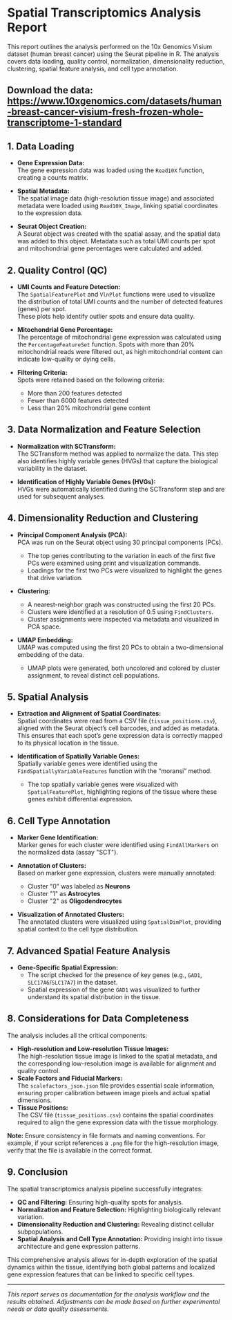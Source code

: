 
# Spatial Transcriptomics Analysis Report

This report outlines the analysis performed on the 10x Genomics Visium dataset (human breast cancer) using the Seurat pipeline in R. The analysis covers data loading, quality control, normalization, dimensionality reduction, clustering, spatial feature analysis, and cell type annotation.

## Download the data: https://www.10xgenomics.com/datasets/human-breast-cancer-visium-fresh-frozen-whole-transcriptome-1-standard

## 1. Data Loading

- **Gene Expression Data:**  
  The gene expression data was loaded using the `Read10X` function, creating a counts matrix.
  
- **Spatial Metadata:**  
  The spatial image data (high-resolution tissue image) and associated metadata were loaded using `Read10X_Image`, linking spatial coordinates to the expression data.

- **Seurat Object Creation:**  
  A Seurat object was created with the spatial assay, and the spatial data was added to this object. Metadata such as total UMI counts per spot and mitochondrial gene percentages were calculated and added.

## 2. Quality Control (QC)

- **UMI Counts and Feature Detection:**  
  The `SpatialFeaturePlot` and `VlnPlot` functions were used to visualize the distribution of total UMI counts and the number of detected features (genes) per spot.  
  These plots help identify outlier spots and ensure data quality.

- **Mitochondrial Gene Percentage:**  
  The percentage of mitochondrial gene expression was calculated using the `PercentageFeatureSet` function. Spots with more than 20% mitochondrial reads were filtered out, as high mitochondrial content can indicate low-quality or dying cells.

- **Filtering Criteria:**  
  Spots were retained based on the following criteria:
  - More than 200 features detected
  - Fewer than 6000 features detected
  - Less than 20% mitochondrial gene content

## 3. Data Normalization and Feature Selection

- **Normalization with SCTransform:**  
  The SCTransform method was applied to normalize the data. This step also identifies highly variable genes (HVGs) that capture the biological variability in the dataset.
  
- **Identification of Highly Variable Genes (HVGs):**  
  HVGs were automatically identified during the SCTransform step and are used for subsequent analyses.

## 4. Dimensionality Reduction and Clustering

- **Principal Component Analysis (PCA):**  
  PCA was run on the Seurat object using 30 principal components (PCs).  
  - The top genes contributing to the variation in each of the first five PCs were examined using print and visualization commands.
  - Loadings for the first two PCs were visualized to highlight the genes that drive variation.

- **Clustering:**  
  - A nearest-neighbor graph was constructed using the first 20 PCs.
  - Clusters were identified at a resolution of 0.5 using `FindClusters`.
  - Cluster assignments were inspected via metadata and visualized in PCA space.

- **UMAP Embedding:**  
  UMAP was computed using the first 20 PCs to obtain a two-dimensional embedding of the data.  
  - UMAP plots were generated, both uncolored and colored by cluster assignment, to reveal distinct cell populations.

## 5. Spatial Analysis

- **Extraction and Alignment of Spatial Coordinates:**  
  Spatial coordinates were read from a CSV file (`tissue_positions.csv`), aligned with the Seurat object’s cell barcodes, and added as metadata.  
  This ensures that each spot’s gene expression data is correctly mapped to its physical location in the tissue.

- **Identification of Spatially Variable Genes:**  
  Spatially variable genes were identified using the `FindSpatiallyVariableFeatures` function with the “moransi” method.  
  - The top spatially variable genes were visualized with `SpatialFeaturePlot`, highlighting regions of the tissue where these genes exhibit differential expression.

## 6. Cell Type Annotation

- **Marker Gene Identification:**  
  Marker genes for each cluster were identified using `FindAllMarkers` on the normalized data (assay "SCT").

- **Annotation of Clusters:**  
  Based on marker gene expression, clusters were manually annotated:
  - Cluster "0" was labeled as **Neurons**
  - Cluster "1" as **Astrocytes**
  - Cluster "2" as **Oligodendrocytes**
  
- **Visualization of Annotated Clusters:**  
  The annotated clusters were visualized using `SpatialDimPlot`, providing spatial context to the cell type distribution.

## 7. Advanced Spatial Feature Analysis

- **Gene-Specific Spatial Expression:**  
  - The script checked for the presence of key genes (e.g., `GAD1`, `SLC17A6`/`SLC17A7`) in the dataset.
  - Spatial expression of the gene `GAD1` was visualized to further understand its spatial distribution in the tissue.

## 8. Considerations for Data Completeness

The analysis includes all the critical components:
- **High-resolution and Low-resolution Tissue Images:**  
  The high-resolution tissue image is linked to the spatial metadata, and the corresponding low-resolution image is available for alignment and quality control.
- **Scale Factors and Fiducial Markers:**  
  The `scalefactors_json.json` file provides essential scale information, ensuring proper calibration between image pixels and actual spatial dimensions.
- **Tissue Positions:**  
  The CSV file (`tissue_positions.csv`) contains the spatial coordinates required to align the gene expression data with the tissue morphology.
  
**Note:** Ensure consistency in file formats and naming conventions. For example, if your script references a `.png` file for the high-resolution image, verify that the file is available in the correct format.

## 9. Conclusion

The spatial transcriptomics analysis pipeline successfully integrates:
- **QC and Filtering:** Ensuring high-quality spots for analysis.
- **Normalization and Feature Selection:** Highlighting biologically relevant variation.
- **Dimensionality Reduction and Clustering:** Revealing distinct cellular subpopulations.
- **Spatial Analysis and Cell Type Annotation:** Providing insight into tissue architecture and gene expression patterns.

This comprehensive analysis allows for in-depth exploration of the spatial dynamics within the tissue, identifying both global patterns and localized gene expression features that can be linked to specific cell types.

---

*This report serves as documentation for the analysis workflow and the results obtained. Adjustments can be made based on further experimental needs or data quality assessments.*
